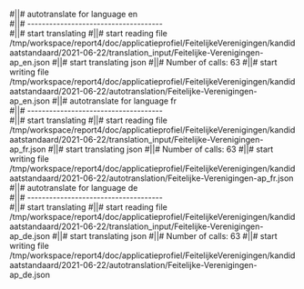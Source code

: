 #||# autotranslate for language en  
#||# -------------------------------------  
#||# start translating
#||# start reading file /tmp/workspace/report4/doc/applicatieprofiel/FeitelijkeVerenigingen/kandidaatstandaard/2021-06-22/translation_input/Feitelijke-Verenigingen-ap_en.json
#||# start translating json
#||# Number of calls: 63
#||# start writing file /tmp/workspace/report4/doc/applicatieprofiel/FeitelijkeVerenigingen/kandidaatstandaard/2021-06-22/autotranslation/Feitelijke-Verenigingen-ap_en.json
#||# autotranslate for language fr  
#||# -------------------------------------  
#||# start translating
#||# start reading file /tmp/workspace/report4/doc/applicatieprofiel/FeitelijkeVerenigingen/kandidaatstandaard/2021-06-22/translation_input/Feitelijke-Verenigingen-ap_fr.json
#||# start translating json
#||# Number of calls: 63
#||# start writing file /tmp/workspace/report4/doc/applicatieprofiel/FeitelijkeVerenigingen/kandidaatstandaard/2021-06-22/autotranslation/Feitelijke-Verenigingen-ap_fr.json
#||# autotranslate for language de  
#||# -------------------------------------  
#||# start translating
#||# start reading file /tmp/workspace/report4/doc/applicatieprofiel/FeitelijkeVerenigingen/kandidaatstandaard/2021-06-22/translation_input/Feitelijke-Verenigingen-ap_de.json
#||# start translating json
#||# Number of calls: 63
#||# start writing file /tmp/workspace/report4/doc/applicatieprofiel/FeitelijkeVerenigingen/kandidaatstandaard/2021-06-22/autotranslation/Feitelijke-Verenigingen-ap_de.json
